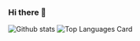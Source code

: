 ### Hi there 👋

<!--
**mlozynska/mlozynska** is a ✨ _special_ ✨ repository because its `README.md` (this file) appears on your GitHub profile.

Here are some ideas to get you started:

- 🔭 I’m currently working on ...
- 🌱 I’m currently learning ...
- 👯 I’m looking to collaborate on ...
- 🤔 I’m looking for help with ...
- 💬 Ask me about ...
- 📫 How to reach me: ...
- 😄 Pronouns: ...
- ⚡ Fun fact: ...
-->


![Github stats](https://github-readme-stats.vercel.app/api?username=mlozynska&theme=nightowl&show_icons=true&count_private=true)
![Top Languages Card](https://github-readme-stats.vercel.app/api/top-langs/?username=shinokada&layout=compact&theme=nightowl&hide=PHP,Shell,TeX,Jupyter)
